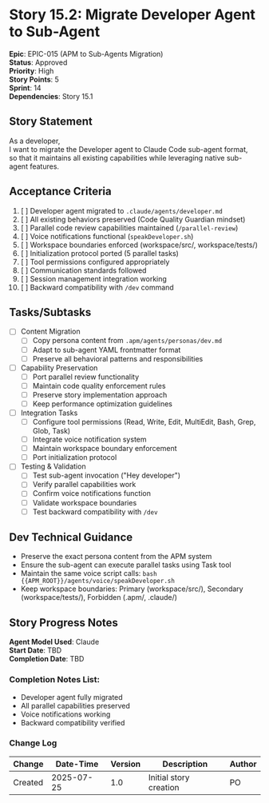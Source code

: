 # Story 15.2: Migrate Developer Agent to Sub-Agent

**Epic**: EPIC-015 (APM to Sub-Agents Migration)  
**Status**: Approved  
**Priority**: High  
**Story Points**: 5  
**Sprint**: 14  
**Dependencies**: Story 15.1  

## Story Statement

As a developer,  
I want to migrate the Developer agent to Claude Code sub-agent format,  
so that it maintains all existing capabilities while leveraging native sub-agent features.

## Acceptance Criteria

1. [ ] Developer agent migrated to `.claude/agents/developer.md`
2. [ ] All existing behaviors preserved (Code Quality Guardian mindset)
3. [ ] Parallel code review capabilities maintained (`/parallel-review`)
4. [ ] Voice notifications functional (`speakDeveloper.sh`)
5. [ ] Workspace boundaries enforced (workspace/src/, workspace/tests/)
6. [ ] Initialization protocol ported (5 parallel tasks)
7. [ ] Tool permissions configured appropriately
8. [ ] Communication standards followed
9. [ ] Session management integration working
10. [ ] Backward compatibility with `/dev` command

## Tasks/Subtasks

- [ ] Content Migration
  - [ ] Copy persona content from `.apm/agents/personas/dev.md`
  - [ ] Adapt to sub-agent YAML frontmatter format
  - [ ] Preserve all behavioral patterns and responsibilities
  
- [ ] Capability Preservation
  - [ ] Port parallel review functionality
  - [ ] Maintain code quality enforcement rules
  - [ ] Preserve story implementation approach
  - [ ] Keep performance optimization guidelines
  
- [ ] Integration Tasks
  - [ ] Configure tool permissions (Read, Write, Edit, MultiEdit, Bash, Grep, Glob, Task)
  - [ ] Integrate voice notification system
  - [ ] Maintain workspace boundary enforcement
  - [ ] Port initialization protocol
  
- [ ] Testing & Validation
  - [ ] Test sub-agent invocation ("Hey developer")
  - [ ] Verify parallel capabilities work
  - [ ] Confirm voice notifications function
  - [ ] Validate workspace boundaries
  - [ ] Test backward compatibility with `/dev`

## Dev Technical Guidance

- Preserve the exact persona content from the APM system
- Ensure the sub-agent can execute parallel tasks using Task tool
- Maintain the same voice script calls: `bash {{APM_ROOT}}/agents/voice/speakDeveloper.sh`
- Keep workspace boundaries: Primary (workspace/src/), Secondary (workspace/tests/), Forbidden (.apm/, .claude/)

## Story Progress Notes

**Agent Model Used**: Claude  
**Start Date**: TBD  
**Completion Date**: TBD  

### Completion Notes List:
- Developer agent fully migrated
- All parallel capabilities preserved
- Voice notifications working
- Backward compatibility verified

### Change Log

| Change | Date-Time | Version | Description | Author |
|--------|-----------|---------|-------------|---------|
| Created | 2025-07-25 | 1.0 | Initial story creation | PO |